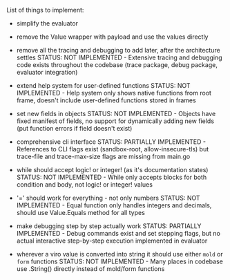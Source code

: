List of things to implement:

- simplify the evaluator
- remove the Value wrapper with payload and use the values directly

- remove all the tracing and debugging to add later, after the architecture settles
  STATUS: NOT IMPLEMENTED - Extensive tracing and debugging code exists throughout the codebase (trace package, debug package, evaluator integration)

- extend help system for user-defined functions
  STATUS: NOT IMPLEMENTED - Help system only shows native functions from root frame, doesn't include user-defined functions stored in frames

- set new fields in objects
  STATUS: NOT IMPLEMENTED - Objects have fixed manifest of fields, no support for dynamically adding new fields (put function errors if field doesn't exist)

- comprehensive cli interface
  STATUS: PARTIALLY IMPLEMENTED - References to CLI flags exist (sandbox-root, allow-insecure-tls) but trace-file and trace-max-size flags are missing from main.go

- while should accept logic! or integer! (as it's documentation states)
  STATUS: NOT IMPLEMENTED - While only accepts blocks for both condition and body, not logic! or integer! values

- '=' should work for everything - not only numbers
  STATUS: NOT IMPLEMENTED - Equal function only handles integers and decimals, should use Value.Equals method for all types

- make debugging step by step actually work
  STATUS: PARTIALLY IMPLEMENTED - Debug commands exist and set stepping flags, but no actual interactive step-by-step execution implemented in evaluator

- wherever a viro value is converted into string it should use either `mold` or `form` functions
  STATUS: NOT IMPLEMENTED - Many places in codebase use .String() directly instead of mold/form functions
